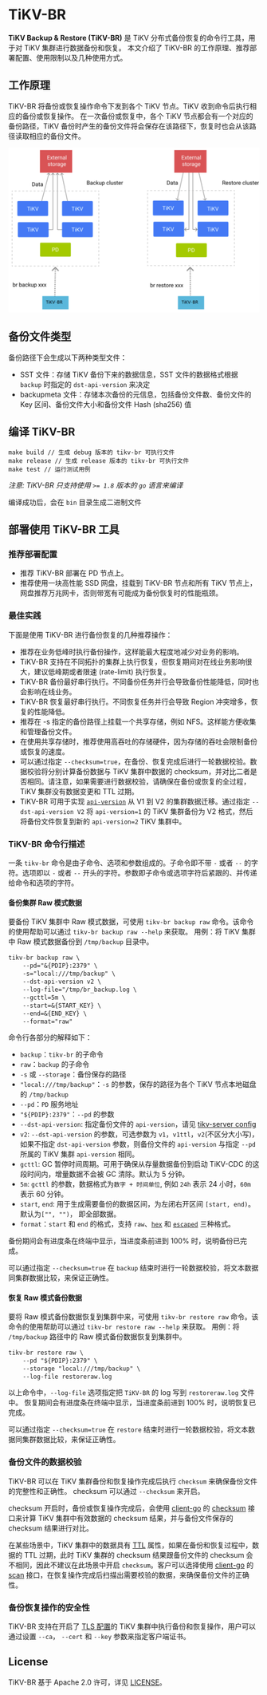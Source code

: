 # TiKV-BR

**TiKV Backup & Restore (TiKV-BR)** 是 TiKV 分布式备份恢复的命令行工具，用于对 TiKV 集群进行数据备份和恢复。
本文介绍了 TiKV-BR 的工作原理、推荐部署配置、使用限制以及几种使用方式。

## 工作原理

TiKV-BR 将备份或恢复操作命令下发到各个 TiKV 节点。TiKV 收到命令后执行相应的备份或恢复操作。
在一次备份或恢复中，各个 TiKV 节点都会有一个对应的备份路径，TiKV 备份时产生的备份文件将会保存在该路径下，恢复时也会从该路径读取相应的备份文件。

<img src="docs/images/tikv-br-architecture.png?sanitize=true" alt="architecture" width="600"/>

## 备份文件类型

备份路径下会生成以下两种类型文件：
- SST 文件：存储 TiKV 备份下来的数据信息，SST 文件的数据格式根据 `backup` 时指定的 `dst-api-version` 来决定
- backupmeta 文件：存储本次备份的元信息，包括备份文件数、备份文件的 Key 区间、备份文件大小和备份文件 Hash (sha256) 值

## 编译 TiKV-BR
```
make build // 生成 debug 版本的 tikv-br 可执行文件
make release // 生成 release 版本的 tikv-br 可执行文件
make test // 运行测试用例
```

*注意: TiKV-BR 只支持使用 `>= 1.8` 版本的 `go` 语言来编译*

编译成功后，会在 `bin` 目录生成二进制文件

## 部署使用 TiKV-BR 工具

### 推荐部署配置
- 推荐 TiKV-BR 部署在 PD 节点上。
- 推荐使用一块高性能 SSD 网盘，挂载到 TiKV-BR 节点和所有 TiKV 节点上，网盘推荐万兆网卡，否则带宽有可能成为备份恢复时的性能瓶颈。

### 最佳实践
下面是使用 TiKV-BR 进行备份恢复的几种推荐操作：
- 推荐在业务低峰时执行备份操作，这样能最大程度地减少对业务的影响。
- TiKV-BR 支持在不同拓扑的集群上执行恢复，但恢复期间对在线业务影响很大，建议低峰期或者限速 (rate-limit) 执行恢复。
- TiKV-BR 备份最好串行执行。不同备份任务并行会导致备份性能降低，同时也会影响在线业务。
- TiKV-BR 恢复最好串行执行。不同恢复任务并行会导致 Region 冲突增多，恢复的性能降低。
- 推荐在 -s 指定的备份路径上挂载一个共享存储，例如 NFS。这样能方便收集和管理备份文件。
- 在使用共享存储时，推荐使用高吞吐的存储硬件，因为存储的吞吐会限制备份或恢复的速度。
- 可以通过指定 `--checksum=true`，在备份、恢复完成后进行一轮数据校验。数据校验将分别计算备份数据与 TiKV 集群中数据的 checksum，并对比二者是否相同。请注意，如果需要进行数据校验，请确保在备份或恢复的全过程，TiKV 集群没有数据变更和 TTL 过期。
- TiKV-BR 可用于实现 [`api-version`](https://docs.pingcap.com/zh/tidb/stable/tikv-configuration-file#api-version-%E4%BB%8E-v610-%E7%89%88%E6%9C%AC%E5%BC%80%E5%A7%8B%E5%BC%95%E5%85%A5) 从 V1 到 V2 的集群数据迁移。通过指定 `--dst-api-version V2` 将 `api-version=1` 的 TiKV 集群备份为 V2 格式，然后将备份文件恢复到新的 `api-version=2` TiKV 集群中。

### TiKV-BR 命令行描述
一条 `tikv-br` 命令是由子命令、选项和参数组成的。子命令即不带 `-` 或者 `--` 的字符。选项即以 `-` 或者 `--` 开头的字符。参数即子命令或选项字符后紧跟的、并传递给命令和选项的字符。
#### 备份集群 Raw 模式数据
要备份 TiKV 集群中 Raw 模式数据，可使用 `tikv-br backup raw` 命令。该命令的使用帮助可以通过 `tikv-br backup raw --help` 来获取。
用例：将 TiKV 集群中 Raw 模式数据备份到 `/tmp/backup` 目录中。
```
tikv-br backup raw \
    --pd="&{PDIP}:2379" \
    -s="local:///tmp/backup" \
    --dst-api-version v2 \
    --log-file="/tmp/br_backup.log \
    --gcttl=5m \
    --start=&{START_KEY} \
    --end=&{END_KEY} \
    --format="raw"
```
命令行各部分的解释如下：
- `backup`：`tikv-br` 的子命令
- `raw`：`backup` 的子命令
- `-s` 或 `--storage`：备份保存的路径
- `"local:///tmp/backup"`：`-s` 的参数，保存的路径为各个 TiKV 节点本地磁盘的 `/tmp/backup`
- `--pd`：`PD` 服务地址
- `"${PDIP}:2379"`：`--pd` 的参数
- `--dst-api-version`: 指定备份文件的 `api-version`，请见 [tikv-server config](https://docs.pingcap.com/zh/tidb/stable/tikv-configuration-file#api-version-%E4%BB%8E-v610-%E7%89%88%E6%9C%AC%E5%BC%80%E5%A7%8B%E5%BC%95%E5%85%A5)  
- `v2`: `--dst-api-version` 的参数，可选参数为 `v1`，`v1ttl`，`v2`(不区分大小写)，如果不指定 `dst-api-version` 参数，则备份文件的 `api-version` 与指定 `--pd` 所属的 TiKV 集群 `api-version` 相同。  
- `gcttl`: GC 暂停时间周期。可用于确保从存量数据备份到启动 TiKV-CDC 的这段时间内，增量数据不会被 GC 清除。默认为 5 分钟。
- `5m`: `gcttl` 的参数，数据格式为`数字 + 时间单位`, 例如 `24h` 表示 24 小时，`60m` 表示 60 分钟。
- `start`, `end`: 用于生成需要备份的数据区间，为左闭右开区间 `[start, end)`。默认为`["", "")`， 即全部数据。
- `format`：`start` 和 `end` 的格式，支持 `raw`、[`hex`](https://zh.wikipedia.org/wiki/%E5%8D%81%E5%85%AD%E8%BF%9B%E5%88%B6) 和 [`escaped`](https://zh.wikipedia.org/wiki/%E8%BD%AC%E4%B9%89%E5%AD%97%E7%AC%A6) 三种格式。

备份期间会有进度条在终端中显示，当进度条前进到 100% 时，说明备份已完成。

可以通过指定 `--checksum=true` 在 `backup` 结束时进行一轮数据校验，将文本数据同集群数据比较，来保证正确性。  

#### 恢复 Raw 模式备份数据

要将 Raw 模式备份数据恢复到集群中来，可使用 `tikv-br restore raw` 命令。该命令的使用帮助可以通过 `tikv-br restore raw --help` 来获取。
用例：将 `/tmp/backup` 路径中的 Raw 模式备份数据恢复到集群中。
```
tikv-br restore raw \
    --pd "${PDIP}:2379" \
    --storage "local:///tmp/backup" \
    --log-file restoreraw.log
```
以上命令中，`--log-file` 选项指定把 `TiKV-BR` 的 log 写到 `restoreraw.log` 文件中。
恢复期间会有进度条在终端中显示，当进度条前进到 100% 时，说明恢复已完成。  

可以通过指定 `--checksum=true` 在 `restore` 结束时进行一轮数据校验，将文本数据同集群数据比较，来保证正确性。  

### 备份文件的数据校验

TiKV-BR 可以在 TiKV 集群备份和恢复操作完成后执行 `checksum` 来确保备份文件的完整性和正确性。 checksum 可以通过 `--checksum` 来开启。

checksum 开启时，备份或恢复操作完成后，会使用 [client-go](https://github.com/tikv/client-go) 的 [checksum](https://github.com/tikv/client-go/blob/ffaaf7131a8df6ab4e858bf27e39cd7445cf7929/rawkv/rawkv.go#L584) 接口来计算 TiKV 集群中有效数据的 checksum 结果，并与备份文件保存的 checksum 结果进行对比。

在某些场景中，TiKV 集群中的数据具有 [TTL](https://docs.pingcap.com/zh/tidb/stable/tikv-configuration-file#enable-ttl) 属性，如果在备份和恢复过程中，数据的 TTL 过期，此时 TiKV 集群的 checksum 结果跟备份文件的 checksum 会不相同，因此不建议在此场景中开启 `checksum`。客户可以选择使用 [client-go](https://github.com/tikv/client-go) 的 [scan](https://github.com/tikv/client-go/blob/ffaaf7131a8df6ab4e858bf27e39cd7445cf7929/rawkv/rawkv.go#L492) 接口，在恢复操作完成后扫描出需要校验的数据，来确保备份文件的正确性。

### 备份恢复操作的安全性

TiKV-BR 支持在开启了 [TLS 配置](https://docs.pingcap.com/zh/tidb/dev/enable-tls-between-components)的 TiKV 集群中执行备份和恢复操作，用户可以通过设置 `--ca`， `--cert` 和 `--key` 参数来指定客户端证书。

## License

TiKV-BR 基于 Apache 2.0 许可，详见 [LICENSE](./LICENSE.md)。
